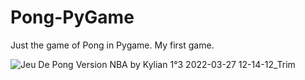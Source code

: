 # Pong-PyGame
Just the game of Pong in Pygame. My first game.

![Jeu De Pong Version NBA by Kylian 1°3 2022-03-27 12-14-12_Trim](https://user-images.githubusercontent.com/73359364/160276915-c8693cb2-f644-42e7-91ae-429398795a75.gif)
